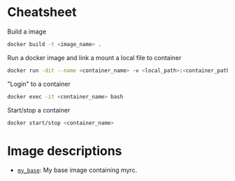 # Cheatsheet

Build a image
```bash
docker build -t <image_name> .
```

Run a docker image and link a mount a local file to container
```bash
docker run -dit --name <container_name> -v <local_path>:<container_path> <image_name>
```

"Login" to a container
```bash
docker exec -it <container_name> bash
```

Start/stop a container
```bash
docker start/stop <container_name>
```

# Image descriptions

- [`my_base`](my_base): My base image containing myrc.
